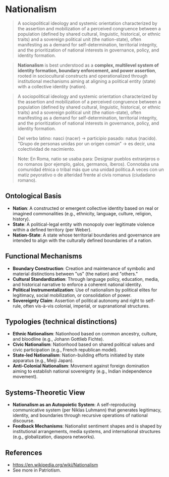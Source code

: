 # Nationalism

> A sociopolitical ideology and systemic orientation characterized by the assertion and mobilization of a perceived congruence between a population (defined by shared cultural, linguistic, historical, or ethnic traits) and a sovereign political unit (the nation-state), often manifesting as a demand for self-determination, territorial integrity, and the prioritization of national interests in governance, policy, and identity formation.

>  **Nationalism** is best understood as a **complex, multilevel system of identity formation, boundary enforcement, and power assertion**, rooted in sociocultural constructs and operationalized through institutional mechanisms aiming at aligning a political entity (state) with a collective identity (nation).

> A sociopolitical ideology and systemic orientation characterized by the assertion and mobilization of a perceived congruence between a population (defined by shared cultural, linguistic, historical, or ethnic traits) and a sovereign political unit (the nation-state), often manifesting as a demand for self-determination, territorial integrity, and the prioritization of national interests in governance, policy, and identity formation.

> Del verbo latino: nasci (nacer) → participio pasado: natus (nacido). “Grupo de personas unidas por un origen común” → es decir, una colectividad de nacimiento.

> Note: En Roma, natio se usaba para: Designar pueblos extranjeros o no romanos (por ejemplo, galos, germanos, íberos). Connotaba una comunidad étnica o tribal más que una unidad política.A veces con un matiz peyorativo o de alteridad frente al civis romanus (ciudadano romano).

## Ontological Basis

* **Nation**: A constructed or emergent collective identity based on real or imagined commonalities (e.g., ethnicity, language, culture, religion, history).
* **State**: A political-legal entity with monopoly over legitimate violence within a defined territory (per Weber).
* **Nation-State**: A state whose territorial boundaries and governance are intended to align with the culturally defined boundaries of a nation.

## Functional Mechanisms

 * **Boundary Construction**: Creation and maintenance of symbolic and material distinctions between "us" (the nation) and "others."
 * **Cultural Standardization**: Through language policy, education, media, and historical narrative to enforce a coherent national identity.
 * **Political Instrumentalization**: Use of nationalism by political elites for legitimacy, social mobilization, or consolidation of power.
 * **Sovereignty Claim**: Assertion of political autonomy and right to self-rule, often vis-à-vis colonial, imperial, or supranational structures.

## Typologies (technical distinctions)

* **Ethnic Nationalism**: Nationhood based on common ancestry, culture, and bloodline (e.g., Johann Gottlieb Fichte).
* **Civic Nationalism**: Nationhood based on shared political values and civic participation (e.g., French republican model).
* **State-led Nationalism**: Nation-building efforts initiated by state apparatus (e.g., Meiji Japan).
* **Anti-Colonial Nationalism**: Movement against foreign domination aiming to establish national sovereignty (e.g., Indian independence movement).

## Systems-Theoretic View

* **Nationalism as an Autopoietic System**: A self-reproducing communicative system (per Niklas Luhmann) that generates legitimacy, identity, and boundaries through recursive operations of national discourse.
* **Feedback Mechanisms**: Nationalist sentiment shapes and is shaped by institutional arrangements, media systems, and international structures (e.g., globalization, diaspora networks).

## References

- https://en.wikipedia.org/wiki/Nationalism
- See more in Patriotism.
